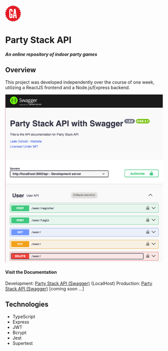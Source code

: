 ![alt text](readme-assets/GA-logo.png)

# Party Stack API

##### An online repository of indoor party games

## Overview

This project was developed independently over the course of one week, utilizing a ReactJS frontend and a Node.js/Express backend.

![alt text](readme-assets/swagger.png)

#### Visit the Documentation

Development: [Party Stack API (Swagger)](http://localhost:3000/api-docs/) (LocalHost)
Production: [Party Stack API (Swagger)](https://party-stack-api.netlify.app/api-docs/) [coming soon ...]

## Technologies

- TypeScript
- Express
- JWT
- Bcrypt
- Jest
- Supertest
